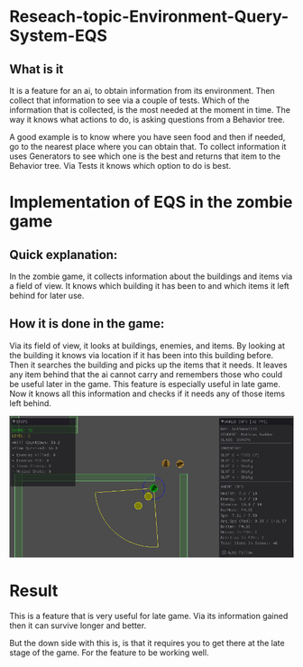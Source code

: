 # Reseach-topic-Environment-Query-System-EQS
 
 ## What is it
 
It is a feature for an ai, to obtain information from its environment. 
Then collect that information to see via a couple of tests. Which of the information that is collected, 
is the most needed at the moment in time. The way it knows what actions to do, is asking questions from a Behavior tree.

A good example is to know where you have seen food and then if needed, 
go to the nearest place where you can obtain that. 
To collect information it uses Generators to see which one is the best and returns that item to the Behavior tree. 
Via Tests it knows which option to do is best. 


# Implementation of EQS in the zombie game

## Quick explanation: 
In the zombie game, it collects information about the buildings and items via a field of view.
It knows which building it has been to and which items it left behind for later use.

## How it is done in the game: 
Via its field of view, it looks at buildings, enemies, and items. 
By looking at the building it knows via location if it has been into this building before. 
Then it searches the building and picks up the items that it needs.
It leaves any item behind that the ai cannot carry and remembers those who could be useful later in the game.
This feature is especially useful in late game. 
Now it knows all this information and checks if it needs any of those items left behind. 



![The ai sees items in a building](/Pictures/ZombieGettingItems.jpg)


# Result

This is a feature that is very useful for late game. 
Via its information gained then it can survive longer and better.



But the down side with this is, is that it requires you to get there at the late stage of the game. For the feature to be working well.
